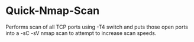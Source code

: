 # Quick-Nmap-Scan

Performs scan of all TCP ports using -T4 switch and puts those open ports into a -sC -sV nmap scan to attempt to increase scan speeds.
